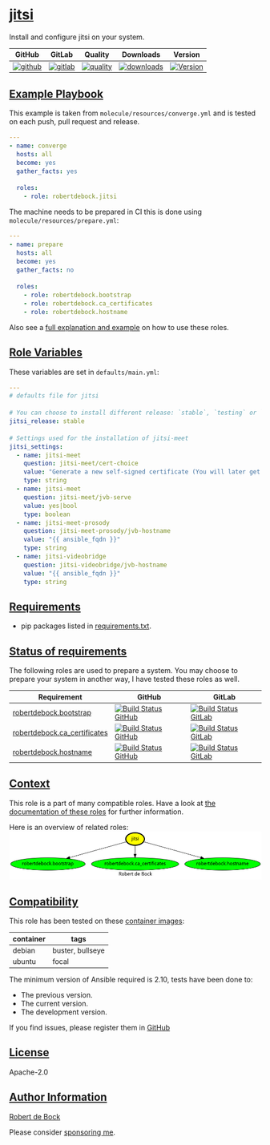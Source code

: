 # [jitsi](#jitsi)

Install and configure jitsi on your system.

|GitHub|GitLab|Quality|Downloads|Version|
|------|------|-------|---------|-------|
|[![github](https://github.com/robertdebock/ansible-role-jitsi/workflows/Ansible%20Molecule/badge.svg)](https://github.com/robertdebock/ansible-role-jitsi/actions)|[![gitlab](https://gitlab.com/robertdebock/ansible-role-jitsi/badges/master/pipeline.svg)](https://gitlab.com/robertdebock/ansible-role-jitsi)|[![quality](https://img.shields.io/ansible/quality/47727)](https://galaxy.ansible.com/robertdebock/jitsi)|[![downloads](https://img.shields.io/ansible/role/d/47727)](https://galaxy.ansible.com/robertdebock/jitsi)|[![Version](https://img.shields.io/github/release/robertdebock/ansible-role-jitsi.svg)](https://github.com/robertdebock/ansible-role-jitsi/releases/)|

## [Example Playbook](#example-playbook)

This example is taken from `molecule/resources/converge.yml` and is tested on each push, pull request and release.
```yaml
---
- name: converge
  hosts: all
  become: yes
  gather_facts: yes

  roles:
    - role: robertdebock.jitsi
```

The machine needs to be prepared in CI this is done using `molecule/resources/prepare.yml`:
```yaml
---
- name: prepare
  hosts: all
  become: yes
  gather_facts: no

  roles:
    - role: robertdebock.bootstrap
    - role: robertdebock.ca_certificates
    - role: robertdebock.hostname
```

Also see a [full explanation and example](https://robertdebock.nl/how-to-use-these-roles.html) on how to use these roles.

## [Role Variables](#role-variables)

These variables are set in `defaults/main.yml`:
```yaml
---
# defaults file for jitsi

# You can choose to install different release: `stable`, `testing` or `nightly`.
jitsi_release: stable

# Settings used for the installation of jitsi-meet
jitsi_settings:
  - name: jitsi-meet
    question: jitsi-meet/cert-choice
    value: "Generate a new self-signed certificate (You will later get a chance to obtain a Let's encrypt certificate)"
    type: string
  - name: jitsi-meet
    question: jitsi-meet/jvb-serve
    value: yes|bool
    type: boolean
  - name: jitsi-meet-prosody
    question: jitsi-meet-prosody/jvb-hostname
    value: "{{ ansible_fqdn }}"
    type: string
  - name: jitsi-videobridge
    question: jitsi-videobridge/jvb-hostname
    value: "{{ ansible_fqdn }}"
    type: string
```

## [Requirements](#requirements)

- pip packages listed in [requirements.txt](https://github.com/robertdebock/ansible-role-jitsi/blob/master/requirements.txt).

## [Status of requirements](#status-of-requirements)

The following roles are used to prepare a system. You may choose to prepare your system in another way, I have tested these roles as well.

| Requirement | GitHub | GitLab |
|-------------|--------|--------|
|[robertdebock.bootstrap](https://galaxy.ansible.com/robertdebock/bootstrap)|[![Build Status GitHub](https://github.com/robertdebock/ansible-role-bootstrap/workflows/Ansible%20Molecule/badge.svg)](https://github.com/robertdebock/ansible-role-bootstrap/actions)|[![Build Status GitLab ](https://gitlab.com/robertdebock/ansible-role-bootstrap/badges/master/pipeline.svg)](https://gitlab.com/robertdebock/ansible-role-bootstrap)|
|[robertdebock.ca_certificates](https://galaxy.ansible.com/robertdebock/ca_certificates)|[![Build Status GitHub](https://github.com/robertdebock/ansible-role-ca_certificates/workflows/Ansible%20Molecule/badge.svg)](https://github.com/robertdebock/ansible-role-ca_certificates/actions)|[![Build Status GitLab ](https://gitlab.com/robertdebock/ansible-role-ca_certificates/badges/master/pipeline.svg)](https://gitlab.com/robertdebock/ansible-role-ca_certificates)|
|[robertdebock.hostname](https://galaxy.ansible.com/robertdebock/hostname)|[![Build Status GitHub](https://github.com/robertdebock/ansible-role-hostname/workflows/Ansible%20Molecule/badge.svg)](https://github.com/robertdebock/ansible-role-hostname/actions)|[![Build Status GitLab ](https://gitlab.com/robertdebock/ansible-role-hostname/badges/master/pipeline.svg)](https://gitlab.com/robertdebock/ansible-role-hostname)|

## [Context](#context)

This role is a part of many compatible roles. Have a look at [the documentation of these roles](https://robertdebock.nl/) for further information.

Here is an overview of related roles:
![dependencies](https://raw.githubusercontent.com/robertdebock/ansible-role-jitsi/png/requirements.png "Dependencies")

## [Compatibility](#compatibility)

This role has been tested on these [container images](https://hub.docker.com/u/robertdebock):

|container|tags|
|---------|----|
|debian|buster, bullseye|
|ubuntu|focal|

The minimum version of Ansible required is 2.10, tests have been done to:

- The previous version.
- The current version.
- The development version.



If you find issues, please register them in [GitHub](https://github.com/robertdebock/ansible-role-jitsi/issues)

## [License](#license)

Apache-2.0


## [Author Information](#author-information)

[Robert de Bock](https://robertdebock.nl/)

Please consider [sponsoring me](https://github.com/sponsors/robertdebock).

